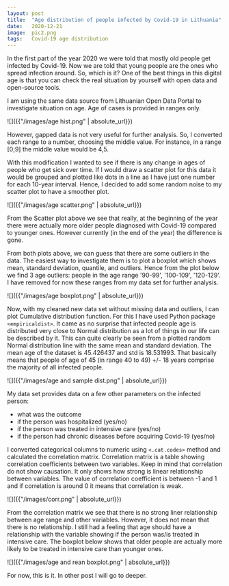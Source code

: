 ```yaml
---
layout: post
title:  "Age distribution of people infected by Covid-19 in Lithuania"
date:   2020-12-21
image:  pic2.png
tags:   Covid-19 age distribution
---
```


In the first part of the year 2020 we were told that mostly old people get infected by Covid-19. Now we are told that young people are the ones who spread infection around. So, which is it?
One of the best things in this digital age is that you can check the real situation by yourself with open data and open-source tools.

I am using the same data source from Lithuanian Open Data Portal to investigate situation on age. Age of cases is provided in ranges only. 

![]({{"/images/age hist.png" | absolute_url}})

However, gapped data is not very useful for further analysis. So, I converted each range to a number, choosing the middle value. For instance, in a range [0;9] the middle value would be 4,5.

With this modification I wanted to see if there is any change in ages of people who get sick over time. If I would draw a scatter plot for this data it would be grouped and plotted like dots in a line as I have just one number for each 10-year interval. 
Hence, I decided to add some random noise to my scatter plot to have a smoother plot.

![]({{"/images/age scatter.png" | absolute_url}})

From the Scatter plot above we see that really, at the beginning of the year there were actually more older people diagnosed with Covid-19 compared to younger ones. However currently (in the end of the year) the difference is gone.

From both plots above, we can guess that there are some outliers in the data. The easiest way to investigate them is to plot a boxplot which shows mean, standard deviation, quantile, and outliers. Hence from the plot below we find 3 age outliers: people in the age range '90-99', '100-109', '120-129'. I have removed for now these ranges from my data set for further analysis.

![]({{"/images/age boxplot.png" | absolute_url}})

Now, with my cleaned new data set without missing data and outliers, I can plot Cumulative distribution function. For this I have used Python package `<empiricaldist>`.
It came as no surprise that infected people age is distributed very close to Normal distribution as a lot of things in our life can be described by it. This can quite clearly be seen from a plotted random Normal distribution line with the same mean and standard deviation. The mean age of the dataset is 45.426437 and std is 18.531993. That basically means that people of age of 45 (in range 40 to 49) +/- 18 years comprise the majority of all infected people.

![]({{"/images/age and sample dist.png" | absolute_url}})

My data set provides data on a few other parameters on the infected person:
  * what was the outcome 
  * if the person was hospitalized (yes/no)
  * if the person was treated in intensive care (yes/no)
  * if the person had chronic diseases before acquiring Covid-19 (yes/no)
  
I converted categorical columns to numeric using `<.cat.codes>` method and calculated the correlation matrix.
Correlation matrix is a table showing correlation coefficients between two variables. Keep in mind that correlation do not show causation. It only shows how strong is linear relationship between variables. The value of correlation coefficient is between -1 and 1 and if correlation is around 0 it means that correlation is weak.

![]({{"/images/corr.png" | absolute_url}})

From the correlation matrix we see that there is no strong liner relationship between age range and other variables. However, it does not mean that there is no relationship.
I still had a feeling that age should have a relationship with the variable showing if the person was/is treated in intensive care. The boxplot below shows that older people are actually more likely to be treated in intensive care than younger ones. 

![]({{"/images/age and rean boxplot.png" | absolute_url}})

For now, this is it. In other post I will go to deeper.

